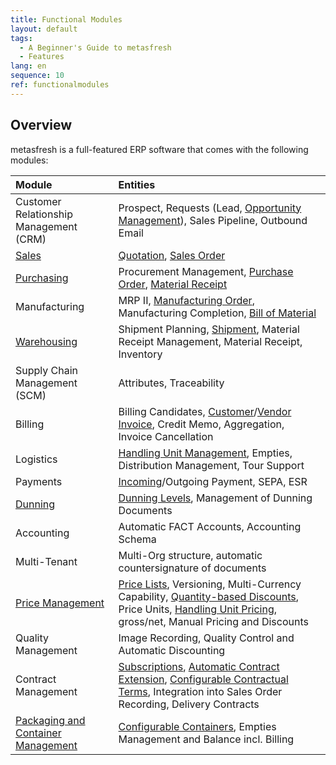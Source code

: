 ```yaml
---
title: Functional Modules
layout: default
tags:
  - A Beginner's Guide to metasfresh
  - Features
lang: en
sequence: 10
ref: functionalmodules
---
```


## Overview
metasfresh is a full-featured ERP software that comes with the following modules:

| Module | Entities |
| :--- | :--- |
| Customer Relationship Management (CRM) | Prospect, Requests (Lead, [Opportunity Management](CRM_Request_Opportunities)), Sales Pipeline, Outbound Email |
| [Sales](Workflow_SalesOrder_to_Invoice) | [Quotation](Create_SalesQuotation), [Sales Order](SalesOrder_recording) |
| [Purchasing](Workflow_PurchaseOrder_to_Invoice) | Procurement Management, [Purchase Order](CreatePurchaseOrder), [Material Receipt](CreateGoodsReceipt) |
| Manufacturing | MRP II, [Manufacturing Order](NewManufacturingOrder), Manufacturing Completion, [Bill of Material](Create_BOM) |
| [Warehousing](Add_new_warehouse) | Shipment Planning, [Shipment](Ship_SalesOrder), Material Receipt Management, Material Receipt, Inventory |
| Supply Chain Management (SCM) | Attributes, Traceability |
| Billing | Billing Candidates, [Customer](Invoice_SalesOrder)/[Vendor Invoice](CreatePurchaseInvoice), Credit Memo, Aggregation, Invoice Cancellation |
| Logistics | [Handling Unit Management](Handling_Unit_System), Empties, Distribution Management, Tour Support |
| Payments | [Incoming](Single_incoming_payment)/Outgoing Payment, SEPA, ESR |
| [Dunning](Dunning_Run) | [Dunning Levels](Define_Dunning_Type), Management of Dunning Documents |
| Accounting | Automatic FACT Accounts, Accounting Schema |
| Multi-Tenant | Multi-Org structure, automatic countersignature of documents |
| [Price Management](Price-system_versus_price-list) | [Price Lists](Add_price-list), Versioning, Multi-Currency Capability, [Quantity-based Discounts](Discount_types_in_metasfresh), Price Units, [Handling Unit Pricing](Add_packing-instructions_to_price), gross/net, Manual Pricing and Discounts |
| Quality Management | Image Recording, Quality Control and Automatic Discounting |
| Contract Management | [Subscriptions](Create_contract), [Automatic Contract Extension](Extend_contract), [Configurable Contractual Terms](Define_contractual_terms), Integration into Sales Order Recording, Delivery Contracts |
| [Packaging and Container Management](Handling_Unit_System) | [Configurable Containers](CU-TU_Allocation), Empties Management and Balance incl. Billing |
